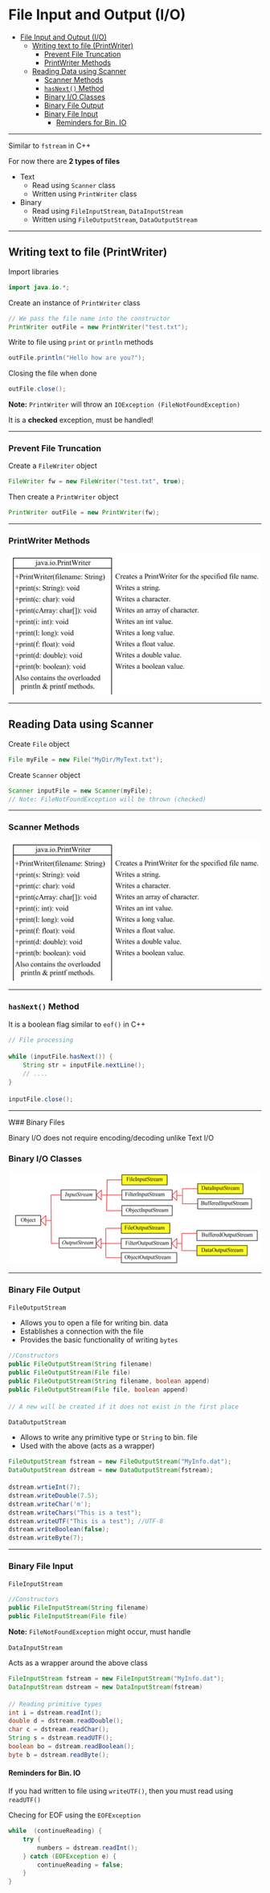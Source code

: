 # File Input and Output (I/O)

- [File Input and Output (I/O)](#file-input-and-output-io)
  - [Writing text to file (PrintWriter)](#writing-text-to-file-printwriter)
    - [Prevent File Truncation](#prevent-file-truncation)
    - [PrintWriter Methods](#printwriter-methods)
  - [Reading Data using Scanner](#reading-data-using-scanner)
    - [Scanner Methods](#scanner-methods)
    - [`hasNext()` Method](#hasnext-method)
    - [Binary I/O Classes](#binary-io-classes)
    - [Binary File Output](#binary-file-output)
    - [Binary File Input](#binary-file-input)
      - [Reminders for Bin. IO](#reminders-for-bin-io)

---

Similar to `fstream` in C++

For now there are **2 types of files**

- Text
  - Read using `Scanner` class
  - Written using `PrintWriter` class
- Binary
  - Read using `FileInputStream`, `DataInputStream`
  - Written using `FileOutputStream`, `DataOutputStream`

---

## Writing text to file (PrintWriter)

Import libraries

```java
import java.io.*;
```

Create an instance of `PrintWriter` class

```java
// We pass the file name into the constructor
PrintWriter outFile = new PrintWriter("test.txt");
```

Write to file using `print` or `println` methods

```java
outFile.println("Hello how are you?");
```

Closing the file when done

```java
outFile.close();
```

**Note:** `PrintWriter` will throw an `IOException (FileNotFoundException)`

It is a **checked** exception, must be handled!

---

### Prevent File Truncation

Create a `FileWriter` object

```java
FileWriter fw = new FileWriter("test.txt", true);
```

Then create a `PrintWriter` object

```java
PrintWriter outFile = new PrintWriter(fw);
```

---

### PrintWriter Methods

![PrintWriter](Image/PrinterWriter%20Methods.jpg)

---

## Reading Data using Scanner

Create `File` object

```java
File myFile = new File("MyDir/MyText.txt");
```

Create `Scanner` object

```java
Scanner inputFile = new Scanner(myFile);
// Note: FileNotFoundException will be thrown (checked)
```

---

### Scanner Methods

![Scanner Methods](Image/Scanner%20Methods.jpg)

---

### `hasNext()` Method

It is a boolean flag similar to `eof()` in C++

```java
// File processing

while (inputFile.hasNext()) {
    String str = inputFile.nextLine();
    // ....
}

inputFile.close();
```

---

W## Binary Files

Binary I/O does not require encoding/decoding unlike Text I/O

### Binary I/O Classes

![Binary IO Classes](Image/IO%20Classes.jpg)

---

### Binary File Output

`FileOutputStream`

- Allows you to open a file for writing bin. data
- Establishes a connection with the file
- Provides the basic functionality of writing `bytes`

```java
//Constructors
public FileOutputStream(String filename)
public FileOutputStream(File file)
public FileOutputStream(String filename, boolean append)
public FileOutputStream(File file, boolean append)

// A new will be created if it does not exist in the first place
```

`DataOutputStream`

- Allows to write any primitive type or `String` to bin. file
- Used with the above (acts as a wrapper)

```java
FileOutputStream fstream = new FileOutputStream("MyInfo.dat");
DataOutputStream dstream = new DataOutputStream(fstream);

dstream.wrtieInt(7);
dstream.writeDouble(7.5);
dstream.writeChar('m');
dstream.writeChars("This is a test");
dstream.writeUTF("This is a test"); //UTF-8
dstream.writeBoolean(false);
dstream.writeByte(7);
```

---

### Binary File Input

`FileInputStream`

```java
//Constructors
public FileInputStream(String filename)
public FileInputStream(File file)
```

**Note:** `FileNotFoundException` might occur, must handle

`DataInputStream`

Acts as a wrapper around the above class

```java
FileInputStream fstream = new FileInputStream("MyInfo.dat");
DataInputStream dstream = new DataInputStream(fstream)

// Reading primitive types
int i = dstream.readInt();
double d = dstream.readDouble();
char c = dstream.readChar();
String s = dstream.readUTF();
boolean bo = dstream.readBoolean();
byte b = dstream.readByte();
```

#### Reminders for Bin. IO

If you had written to file using `writeUTF()`, then you must read using `readUTF()`

Checing for EOF using the `EOFException`

```java
while  (continueReading) {
    try {
        numbers = dstream.readInt();
    } catch (EOFException e) {
        continueReading = false;
    }
}
```
